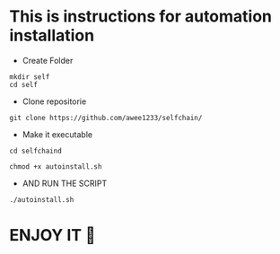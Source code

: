 # This is instructions for automation installation 


- Create Folder
``` 
mkdir self
cd self
``` 
- Clone repositorie
``` 
git clone https://github.com/awee1233/selfchain/
```
- Make it executable
```
cd selfchaind
```
```
chmod +x autoinstall.sh
```

- AND RUN THE SCRIPT
```
./autoinstall.sh
```

# ENJOY IT 🤝
